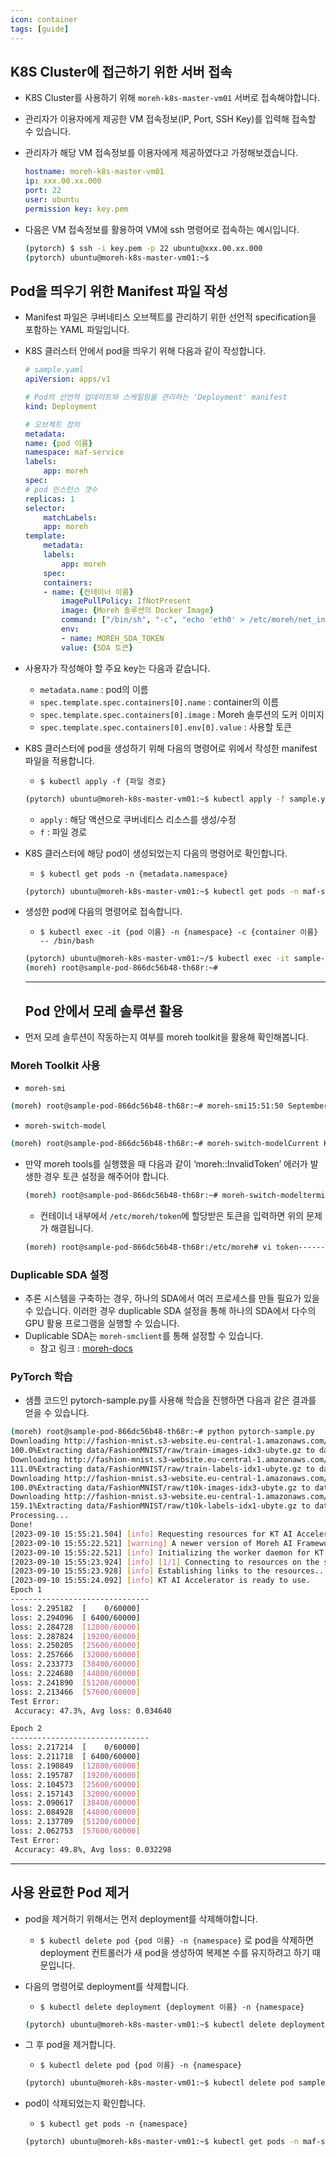 ```yaml
---
icon: container
tags: [guide]
---
```



## K8S Cluster에 접근하기 위한 서버 접속

- K8S Cluster를 사용하기 위해 `moreh-k8s-master-vm01` 서버로 접속해야합니다.
- 관리자가 이용자에게 제공한 VM 접속정보(IP, Port, SSH Key)를 입력해 접속할 수 있습니다.
- 관리자가 해당 VM 접속정보를 이용자에게 제공하였다고 가정해보겠습니다.
    
    ```yaml
    hostname: moreh-k8s-master-vm01
    ip: xxx.00.xx.000
    port: 22
    user: ubuntu
    permission key: key.pem
    ```
    
- 다음은 VM 접속정보를 활용하여 VM에 ssh 명령어로 접속하는 예시입니다.
    
    ```bash
    (pytorch) $ ssh -i key.pem -p 22 ubuntu@xxx.00.xx.000
    (pytorch) ubuntu@moreh-k8s-master-vm01:~$
    ```
    

## Pod을 띄우기 위한 Manifest 파일 작성

- Manifest 파일은 쿠버네티스 오브젝트를 관리하기 위한 선언적 specification을 포함하는 YAML 파일입니다.
- K8S 클러스터 안에서 pod을 띄우기 위해 다음과 같이 작성합니다.
    
    ```yaml
    # sample.yaml
    apiVersion: apps/v1
    
    # Pod의 선언적 업데이트와 스케일링을 관리하는 'Deployment' manifest
    kind: Deployment
    
    # 오브젝트 정의
    metadata:
    name: {pod 이름}
    namespace: maf-service
    labels:
        app: moreh
    spec:
    # pod 인스턴스 갯수
    replicas: 1
    selector:
        matchLabels:
        app: moreh
    template:
        metadata:
        labels:
            app: moreh
        spec:
        containers:
        - name: {컨테이너 이름}
            imagePullPolicy: IfNotPresent
            image: {Moreh 솔루션의 Docker Image}
            command: ["/bin/sh", "-c", "echo 'eth0' > /etc/moreh/net_interfaces && tail -f /dev/null"]
            env:
            - name: MOREH_SDA_TOKEN
            value: {SDA 토큰}
    ```
    
- 사용자가 작성해야 할 주요 key는 다음과 같습니다.
    - `metadata.name` : pod의 이름
    - `spec.template.spec.containers[0].name` : container의 이름
    - `spec.template.spec.containers[0].image` : Moreh 솔루션의 도커 이미지
    - `spec.template.spec.containers[0].env[0].value` : 사용할 토큰
- K8S 클러스터에 pod을 생성하기 위해 다음의 명령어로 위에서 작성한 manifest 파일을 적용합니다.
    - `$ kubectl apply -f {파일 경로}`
    
    ```bash
    (pytorch) ubuntu@moreh-k8s-master-vm01:~$ kubectl apply -f sample.yamldeployment.apps/sample-pod created
    ```
    
    - `apply` : 해당 액션으로 쿠버네티스 리소스를 생성/수정
    - `f` : 파일 경로
- K8S 클러스터에 해당 pod이 생성되었는지 다음의 명령어로 확인합니다.
    - `$ kubectl get pods -n {metadata.namespace}`
    
    ```bash
    (pytorch) ubuntu@moreh-k8s-master-vm01:~$ kubectl get pods -n maf-serviceNAME                          READY   STATUS    RESTARTS   AGEsample-pod-866dc56b48-th68r   1/1     Running   0          21s
    ```
    
- 생성한 pod에 다음의 명령어로 접속합니다.
    - `$ kubectl exec -it {pod 이름} -n {namespace} -c {container 이름} -- /bin/bash`
    
    ```bash
    (pytorch) ubuntu@moreh-k8s-master-vm01:~/$ kubectl exec -it sample-pod-866dc56b48-th68r -n maf-service -c sample-container -- /bin/bash
    (moreh) root@sample-pod-866dc56b48-th68r:~#
    ```
    
    ---
    
    ## Pod 안에서 모레 솔루션 활용
    
- 먼저 모레 솔루션이 작동하는지 여부를 moreh toolkit을 활용해 확인해봅니다.

### Moreh Toolkit 사용

- `moreh-smi`

```bash
(moreh) root@sample-pod-866dc56b48-th68r:~# moreh-smi15:51:50 September 10, 2023+-------------------------------------------------------------------------------------------------+|                                                Current Version: 23.9.0  Latest Version: 23.9.0  |+-------------------------------------------------------------------------------------------------+|  Device  |        Name         |     Model    |  Memory Usage  |  Total Memory  |  Utilization  |+=================================================================================================+|    0     |  KT AI Accelerator  |  Small.64GB  |  -             |  -             |  -            |+-------------------------------------------------------------------------------------------------+
```

- `moreh-switch-model`

```bash
(moreh) root@sample-pod-866dc56b48-th68r:~# moreh-switch-modelCurrent KT AI Accelerator: Small.64GB1. Small.64GB  *2. Medium.128GB3. Large.256GB4. xLarge.512GB5. 1.5xLarge.768GB6. 2xLarge.1024GB7. 3xLarge.1536GB8. 4xLarge.2048GB9. 6xLarge.3072GB10. 8xLarge.4096GB11. 12xLarge.6144GB12. 24xLarge.12288GB13. 48xLarge.24576GBSelection (1-13, q, Q):
```

- 만약 moreh tools를 실행했을 때 다음과 같이 ‘moreh::InvalidToken’ 에러가 발생한 경우 토큰 설정을 해주어야 합니다.
    
    ```bash
    (moreh) root@sample-pod-866dc56b48-th68r:~# moreh-switch-modelterminate called after throwing an instance of 'moreh::InvalidToken'what():  The SDA token is not set.Aborted (core dumped)
    ```
    
    - 컨테이너 내부에서 `/etc/moreh/token`에 할당받은 토큰을 입력하면 위의 문제가 해결됩니다.
    
    ```bash
    (moreh) root@sample-pod-866dc56b48-th68r:/etc/moreh# vi token------------------------------------------------------THIS_IS_YOUR_TOKEN~~~
    ```
    

### Duplicable SDA 설정

- 추론 시스템을 구축하는 경우, 하나의 SDA에서 여러 프로세스를 만들 필요가 있을 수 있습니다. 이러한 경우 duplicable SDA 설정을 통해 하나의 SDA에서 다수의 GPU 활용 프로그램을 실행할 수 있습니다.
- Duplicable SDA는 `moreh-smclient`를 통해 설정할 수 있습니다.
    - 참고 링크 : [moreh-docs](https://docs.moreh.io/ko/latest/HAC/9_MCP%20manual.html#id32)

### PyTorch 학습

- 샘플 코드인 pytorch-sample.py를 사용해 학습을 진행하면 다음과 같은 결과를 얻을 수 있습니다.

```bash
(moreh) root@sample-pod-866dc56b48-th68r:~# python pytorch-sample.py
Downloading http://fashion-mnist.s3-website.eu-central-1.amazonaws.com/train-images-idx3-ubyte.gz to data/FashionMNIST/raw/train-images-idx3-ubyte.gz
100.0%Extracting data/FashionMNIST/raw/train-images-idx3-ubyte.gz to data/FashionMNIST/raw
Downloading http://fashion-mnist.s3-website.eu-central-1.amazonaws.com/train-labels-idx1-ubyte.gz to data/FashionMNIST/raw/train-labels-idx1-ubyte.gz
111.0%Extracting data/FashionMNIST/raw/train-labels-idx1-ubyte.gz to data/FashionMNIST/raw
Downloading http://fashion-mnist.s3-website.eu-central-1.amazonaws.com/t10k-images-idx3-ubyte.gz to data/FashionMNIST/raw/t10k-images-idx3-ubyte.gz
100.0%Extracting data/FashionMNIST/raw/t10k-images-idx3-ubyte.gz to data/FashionMNIST/raw
Downloading http://fashion-mnist.s3-website.eu-central-1.amazonaws.com/t10k-labels-idx1-ubyte.gz to data/FashionMNIST/raw/t10k-labels-idx1-ubyte.gz
159.1%Extracting data/FashionMNIST/raw/t10k-labels-idx1-ubyte.gz to data/FashionMNIST/raw
Processing...
Done!
[2023-09-10 15:55:21.504] [info] Requesting resources for KT AI Accelerator from the server...
[2023-09-10 15:55:22.521] [warning] A newer version of Moreh AI Framework is available. You can update the software to the latest version by running "update-moreh".
[2023-09-10 15:55:22.521] [info] Initializing the worker daemon for KT AI Accelerator
[2023-09-10 15:55:23.924] [info] [1/1] Connecting to resources on the server (192.168.110.21:24174)...
[2023-09-10 15:55:23.928] [info] Establishing links to the resources...
[2023-09-10 15:55:24.092] [info] KT AI Accelerator is ready to use.
Epoch 1
-------------------------------
loss: 2.295182  [    0/60000]
loss: 2.294096  [ 6400/60000]
loss: 2.284728  [12800/60000]
loss: 2.287824  [19200/60000]
loss: 2.250205  [25600/60000]
loss: 2.257666  [32000/60000]
loss: 2.233773  [38400/60000]
loss: 2.224680  [44800/60000]
loss: 2.241890  [51200/60000]
loss: 2.213466  [57600/60000]
Test Error:
 Accuracy: 47.3%, Avg loss: 0.034640

Epoch 2
-------------------------------
loss: 2.217214  [    0/60000]
loss: 2.211718  [ 6400/60000]
loss: 2.190849  [12800/60000]
loss: 2.195787  [19200/60000]
loss: 2.104573  [25600/60000]
loss: 2.157143  [32000/60000]
loss: 2.090617  [38400/60000]
loss: 2.084928  [44800/60000]
loss: 2.137709  [51200/60000]
loss: 2.062753  [57600/60000]
Test Error:
 Accuracy: 49.8%, Avg loss: 0.032298
```

---

## 사용 완료한 Pod 제거

- pod을 제거하기 위해서는 먼저 deployment를 삭제해야합니다.
    - `$ kubectl delete pod {pod 이름} -n {namespace}` 로 pod을 삭제하면 deployment 컨트롤러가 새 pod을 생성하여 복제본 수를 유지하려고 하기 때문입니다.
- 다음의 명령어로 deployment를 삭제합니다.
    - `$ kubectl delete deployment {deployment 이름} -n {namespace}`
    
    ```bash
    (pytorch) ubuntu@moreh-k8s-master-vm01:~$ kubectl delete deployment sample-pod -n maf-servicedeployment.apps "sample-pod" deleted
    ```
    
- 그 후 pod을 제거합니다.
    - `$ kubectl delete pod {pod 이름} -n {namespace}`
    
    ```bash
    (pytorch) ubuntu@moreh-k8s-master-vm01:~$ kubectl delete pod sample-pod-866dc56b48-kslxt -n maf-servicepod "sample-pod-866dc56b48-kslxt" deleted
    ```
    
- pod이 삭제되었는지 확인합니다.
    - `$ kubectl get pods -n {namespace}`
    
    ```bash
    (pytorch) ubuntu@moreh-k8s-master-vm01:~$ kubectl get pods -n maf-serviceNAME                      READY   STATUS    RESTARTS   AGE
    ```